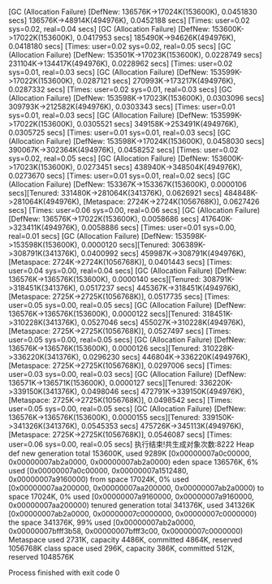 [GC (Allocation Failure) [DefNew: 136576K->17024K(153600K), 0.0451830 secs] 136576K->48914K(494976K), 0.0452188 secs] [Times: user=0.02 sys=0.02, real=0.04 secs] 
[GC (Allocation Failure) [DefNew: 153600K->17022K(153600K), 0.0417953 secs] 185490K->94626K(494976K), 0.0418180 secs] [Times: user=0.02 sys=0.02, real=0.05 secs] 
[GC (Allocation Failure) [DefNew: 153501K->17023K(153600K), 0.0228749 secs] 231104K->134417K(494976K), 0.0228962 secs] [Times: user=0.02 sys=0.01, real=0.03 secs] 
[GC (Allocation Failure) [DefNew: 153599K->17022K(153600K), 0.0287121 secs] 270993K->173217K(494976K), 0.0287332 secs] [Times: user=0.02 sys=0.01, real=0.03 secs] 
[GC (Allocation Failure) [DefNew: 153598K->17023K(153600K), 0.0303096 secs] 309793K->212582K(494976K), 0.0303343 secs] [Times: user=0.01 sys=0.01, real=0.03 secs] 
[GC (Allocation Failure) [DefNew: 153599K->17022K(153600K), 0.0305521 secs] 349158K->253491K(494976K), 0.0305725 secs] [Times: user=0.01 sys=0.01, real=0.03 secs] 
[GC (Allocation Failure) [DefNew: 153598K->17024K(153600K), 0.0458030 secs] 390067K->302364K(494976K), 0.0458252 secs] [Times: user=0.02 sys=0.02, real=0.05 secs] 
[GC (Allocation Failure) [DefNew: 153600K->17023K(153600K), 0.0273451 secs] 438940K->348504K(494976K), 0.0273670 secs] [Times: user=0.01 sys=0.01, real=0.02 secs] 
[GC (Allocation Failure) [DefNew: 153367K->153367K(153600K), 0.0000106 secs][Tenured: 331480K->281064K(341376K), 0.0626921 secs] 484848K->281064K(494976K), [Metaspace: 2724K->2724K(1056768K)], 0.0627426 secs] [Times: user=0.06 sys=0.00, real=0.06 secs] 
[GC (Allocation Failure) [DefNew: 136576K->17022K(153600K), 0.0058686 secs] 417640K->323411K(494976K), 0.0058886 secs] [Times: user=0.01 sys=0.00, real=0.01 secs] 
[GC (Allocation Failure) [DefNew: 153598K->153598K(153600K), 0.0000120 secs][Tenured: 306389K->308791K(341376K), 0.0400992 secs] 459987K->308791K(494976K), [Metaspace: 2724K->2724K(1056768K)], 0.0401443 secs] [Times: user=0.04 sys=0.00, real=0.04 secs] 
[GC (Allocation Failure) [DefNew: 136576K->136576K(153600K), 0.0000140 secs][Tenured: 308791K->318451K(341376K), 0.0517237 secs] 445367K->318451K(494976K), [Metaspace: 2725K->2725K(1056768K)], 0.0517735 secs] [Times: user=0.05 sys=0.00, real=0.05 secs] 
[GC (Allocation Failure) [DefNew: 136576K->136576K(153600K), 0.0000122 secs][Tenured: 318451K->310228K(341376K), 0.0527046 secs] 455027K->310228K(494976K), [Metaspace: 2725K->2725K(1056768K)], 0.0527497 secs] [Times: user=0.05 sys=0.00, real=0.05 secs] 
[GC (Allocation Failure) [DefNew: 136576K->136576K(153600K), 0.0000126 secs][Tenured: 310228K->336220K(341376K), 0.0296230 secs] 446804K->336220K(494976K), [Metaspace: 2725K->2725K(1056768K)], 0.0297006 secs] [Times: user=0.03 sys=0.00, real=0.03 secs] 
[GC (Allocation Failure) [DefNew: 136571K->136571K(153600K), 0.0000127 secs][Tenured: 336220K->339150K(341376K), 0.0498046 secs] 472791K->339150K(494976K), [Metaspace: 2725K->2725K(1056768K)], 0.0498542 secs] [Times: user=0.05 sys=0.00, real=0.05 secs] 
[GC (Allocation Failure) [DefNew: 136576K->136576K(153600K), 0.0000155 secs][Tenured: 339150K->341326K(341376K), 0.0545353 secs] 475726K->345113K(494976K), [Metaspace: 2725K->2725K(1056768K)], 0.0546087 secs] [Times: user=0.06 sys=0.00, real=0.05 secs] 
执行结束!共生成对象次数:8222
Heap
 def new generation   total 153600K, used 9289K [0x00000007a0c00000, 0x00000007ab2a0000, 0x00000007ab2a0000)
  eden space 136576K,   6% used [0x00000007a0c00000, 0x00000007a1512480, 0x00000007a9160000)
  from space 17024K,   0% used [0x00000007aa200000, 0x00000007aa200000, 0x00000007ab2a0000)
  to   space 17024K,   0% used [0x00000007a9160000, 0x00000007a9160000, 0x00000007aa200000)
 tenured generation   total 341376K, used 341326K [0x00000007ab2a0000, 0x00000007c0000000, 0x00000007c0000000)
   the space 341376K,  99% used [0x00000007ab2a0000, 0x00000007bfff3b58, 0x00000007bfff3c00, 0x00000007c0000000)
 Metaspace       used 2731K, capacity 4486K, committed 4864K, reserved 1056768K
  class space    used 296K, capacity 386K, committed 512K, reserved 1048576K

Process finished with exit code 0
